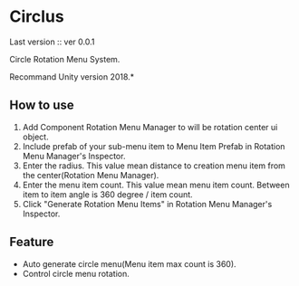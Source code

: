 # Circlus

Last version :: ver 0.0.1

Circle Rotation Menu System.

Recommand Unity version 2018.*

## How to use

1. Add Component Rotation Menu Manager to will be rotation center ui object.
2. Include prefab of your sub-menu item to Menu Item Prefab in Rotation Menu Manager's Inspector.
3. Enter the radius. This value mean distance to creation menu item from the center(Rotation Menu Manager).
4. Enter the menu item count. This value mean menu item count. Between item to item angle is 360 degree / item count.
5. Click "Generate Rotation Menu Items" in Rotation Menu Manager's Inspector.

## Feature

- Auto generate circle menu(Menu item max count is 360).
- Control circle menu rotation.
